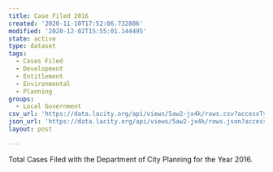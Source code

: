 ```yaml
---
title: Case Filed 2016
created: '2020-11-10T17:52:06.732806'
modified: '2020-12-02T15:55:01.144495'
state: active
type: dataset
tags:
  - Cases Filed
  - Development
  - Entitlement
  - Environmental
  - Planning
groups:
  - Local Government
csv_url: 'https://data.lacity.org/api/views/5aw2-jx4k/rows.csv?accessType=DOWNLOAD'
json_url: 'https://data.lacity.org/api/views/5aw2-jx4k/rows.json?accessType=DOWNLOAD'
layout: post

---
```

Total Cases Filed with the Department of City Planning for the Year 2016.
